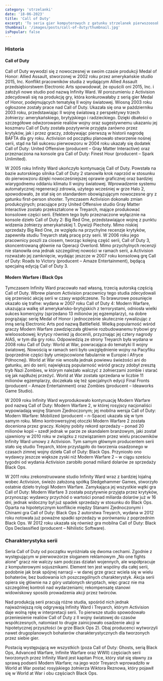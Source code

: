 ```yaml
---
category: 'strzelanki'
date: '18-06-2023'
title: 'Call of Duty'
excerpt: 'To seria gier komputerowych z gatunku strzelanek pierwszoosobowych o tematyce wojennej, których głównym wydawcą jest Activision. Początkowo poszczególne gry z serii były skoncentrowane na tematyce II wojny światowej, natomiast od 2007 roku osadzone są w realiach współczesnych.'
thumbnail: '/images/posts/call-of-duty/thumbnail.jpg'
isPopular: false
---
```


### Historia

#### Call of Duty

Call of Duty wywodzi się z nowoczesnej w swoim czasie produkcji Medal of Honor: Allied Assault, stworzonej w 2002 roku przez amerykańskie studio 2015, Inc. Konflikt pracowników studia z wydającym Allied Assault przedsiębiorstwem Electronic Arts spowodował, że opuścili oni 2015, Inc. i założyli nowe studio pod nazwą Infinity Ward. W porozumieniu z Activision zdecydowali się na produkcję gry, która konkurowałaby z serią gier Medal of Honor, podejmujących tematykę II wojny światowej. Wiosną 2003 roku ogłoszone zostały prace nad Call of Duty. Ukazała się ona w październiku 2003 roku, przedstawiając II wojnę światową z perspektywy trzech żołnierzy: amerykańskiego, brytyjskiego i radzieckiego. Dzięki dbałości o szczegółowe odwzorowanie realiów wojny oraz sugestywnemu ukazaniu jej koszmaru Call of Duty została pozytywnie przyjęta zarówno przez krytyków, jak i przez graczy, zdobywając pierwszą w historii nagrodę BAFTA dla gry roku. Activision od początku planowało stworzenie nośnej serii, stąd na fali sukcesu pierwowzoru w 2004 roku ukazały się dodatek Call of Duty: United Offensive (producent – Gray Matter Interactive) oraz przeznaczona na konsole gra Call of Duty: Finest Hour (producent – Spark Unlimited).

W 2005 roku Infinity Ward ukończyło kontynuację Call of Duty. Powstała na bazie autorskiego silnika Call of Duty 2 stanowiła krok naprzód w stosunku do pierwowzoru dzięki nowocześniejszej oprawie graficznej oraz bardziej wiarygodnemu oddaniu klimatu II wojny światowej. Wprowadzenie systemu automatycznej regeneracji zdrowia, użytego wcześniej w grze Halo 2, spowodowało, że stał się on standardem obowiązującym nowoczesne gry z gatunku first-person shooter. Tymczasem Activision dokonało zmian produkcyjnych; pracujące przy United Offensive studio Gray Matter Interactive zostało przekształcone w Treyarch, mające produkować konsolowe części serii. Efektem tego było przeznaczone wyłącznie na konsole dzieło Call of Duty 2: Big Red One, przedstawiające wojnę z punktu widzenia żołnierzy amerykańskiej 1. Dywizji Piechoty. Mimo niskiej sprzedaży Big Red One, ze względu na przychylne recenzje krytyków, zapewniła studiu Treyarch stałą pracę przy serii. W 2006 roku jego pracownicy poszli za ciosem, tworząc kolejną część serii, Call of Duty 3, skoncentrowaną głównie na Operacji Overlord. Mimo przychylnych recenzji nie stanowiła ona jednak szczególnej nowości w ramach serii, a Activision rozważało jej zamknięcie, wydając jeszcze w 2007 roku konsolową grę Call of Duty: Roads to Victory (producent – Amaze Entertainment), będącą specjalną edycją Call of Duty 3.

#### Modern Warfare i Black Ops

Tymczasem Infinity Ward pracowało nad własną, trzecią autorską częścią Call of Duty. Wbrew planom Activision pracownicy tego studia zdecydowali się przenieść akcję serii w czasy współczesne. To brawurowe posunięcie okazało się trafne: wydana w 2007 roku Call of Duty 4: Modern Warfare, ukazująca walkę sił amerykańsko-brytyjskich z terrorystami, odniosła wielki sukces komercyjny (sprzedano 13 milionów jej egzemplarzy), na dobre pogrążając serię Medal of Honor i jednocześnie skutecznie rywalizując z inną serią Electronic Arts pod nazwą Battlefield. Wielką popularność wśród graczy Modern Warfare zawdzięczała głównie rozbudowanemu trybowi gry wieloosobowej; krytycy również ją docenili, przyznając jej cztery nagrody AIAS, w tym dla gry roku. Odpowiedzią ze strony Treyarch była wydana w 2008 roku Call of Duty: World at War, powracająca do tematyki II wojny światowej. Nowością w ramach serii było uwzględnienie wojny na Pacyfiku (poprzednie części były umiejscowione fabularnie w Europie i Afryce Północnej). World at War nie wnosiła jednak powiewu świeżości ani do gatunku, ani do serii; największą popularność wśród graczy zdobył zresztą tryb Nazi Zombies, w którym należało walczyć z żołnierzami zombie i starać się jak najdłużej przeżyć. World at War została sprzedana w liczbie 11 milionów egzemplarzy, doczekała się też specjalnych edycji Final Fronts (producent – Amaze Entertainment) oraz Zombies (producent – Ideaworks Game Studio).

W 2009 roku Infinity Ward wyprodukowało kontynuację Modern Warfare pod nazwą Call of Duty: Modern Warfare 2, w której rosyjscy nacjonaliści wypowiadają wojnę Stanom Zjednoczonym; jej mobilna wersja Call of Duty: Modern Warfare: Mobilized (producent – n-Space) ukazała się w tym samym roku. Mimo kontrowersyjnej otoczki Modern Warfare 2 została doceniona przez graczy. Kolejny pobity rekord sprzedaży – ponad 20 milionów kopii – szedł jednak w parze ze skandalem branżowym, jaki został ujawniony w 2010 roku w związku z rozwiązaniem przez wielu pracowników Infinity Ward umowy z Activision. Tym samym głównym producentem serii stało się studio Treyarch, które przystąpiło do tworzenia osadzonego w czasach zimnej wojny dzieła Call of Duty: Black Ops. Przyniosło ono wydawcy jeszcze większe zyski niż Modern Warfare 2 – w ciągu sześciu tygodni od wydania Activision zarobiło ponad miliard dolarów ze sprzedaży Black Ops.

W 2011 roku zrekonstruowane studio Infinity Ward wraz z bardziej lojalną wobec Activision, świeżo założoną spółką Sledgehammer Games, stworzyło ostatnie dzieło trylogii Modern Warfare. Zamykająca jej wszystkie wątki gra Call of Duty: Modern Warfare 3 została pozytywnie przyjęta przez krytyków, przynosząc wydawcy przychód o wartości ponad miliarda dolarów już w 16 dni, jednak widoczny był już spadek sprzedaży w stosunku do Black Ops. Oparta na hipotetycznym konflikcie między Stanami Zjednoczonymi i Chinami gra Call of Duty: Black Ops 2 autorstwa Treyarch, wydana w 2012 roku notowała już poważne spadki sprzedaży w porównaniu z poprzednim Black Ops. W 2012 roku ukazała się również gra mobilna Call of Duty: Black Ops Declassified (producent – Nihilistic Software).

### Charakterystyka serii

Seria Call of Duty od początku wyróżniała się dwoma cechami. Zgodnie z występującym w pierwowzorze sloganem reklamowym „No one fights alone” gracz nie walczy sam podczas działań wojennych, ale współpracuje z komputerowymi sojusznikami. Element ten jest wspólny dla całej serii, podobnie jak brak spójnej narracji – w danej grze gracz wciela się w wielu bohaterów, bez budowania ich poszczególnych charakterystyk. Akcja serii opiera się głównie na z góry ustalonych skryptach, więc gracz nie ma szczególnej kontroli nad wydarzeniami; rekompensatę stanowi widowiskowy sposób prowadzenia akcji przez twórców.

Nad produkcją serii pracują różne studia, spośród nich jednak najważniejszą rolę odgrywają Infinity Ward i Treyarch, którym Activision daje wolną rękę w interpretacji serii. To pierwsze studio spowodowało przeniesienie realiów Call of Duty z II wojny światowej do czasów współczesnych, natomiast to drugie zainicjowało osadzenie akcji w hipotetycznej przyszłości (w grze Black Ops 2). Obaj producenci wytworzyli nawet drugoplanowych bohaterów charakterystycznych dla tworzonych przez siebie gier.

Postacią występującą we wszystkich (poza Call of Duty: Ghosts, serią Black Ops, Advanced Warfare, Infinite Warfare oraz WWII) częściach serii tworzonych przez Infinity Ward jest kapitan Price, który stał się sławny za sprawą podserii Modern Warfare; na jego wzór Treyarch wprowadziło w World at War postać rosyjskiego żołnierza Wiktora Reznowa, który pojawił się w World at War i obu częściach Black Ops.
